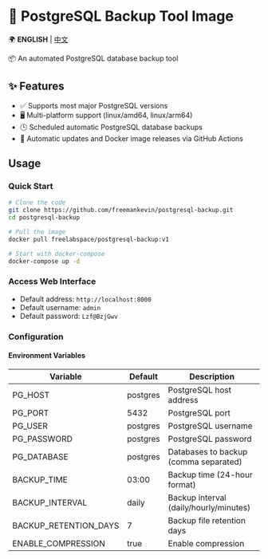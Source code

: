 # 🐘 PostgreSQL Backup Tool Image

🌍 **ENGLISH** | [中文](README.md)

📦 An automated PostgreSQL database backup tool


## ✨ Features
- ✅ Supports most major PostgreSQL versions
- 🖥️ Multi-platform support (linux/amd64, linux/arm64)
- 🕒 Scheduled automatic PostgreSQL database backups
- 🔄 Automatic updates and Docker image releases via GitHub Actions

## Usage

### Quick Start
```bash
# Clone the code
git clone https://github.com/freemankevin/postgresql-backup.git
cd postgresql-backup

# Pull the image
docker pull freelabspace/postgresql-backup:v1

# Start with docker-compose
docker-compose up -d
```

### Access Web Interface
- Default address: `http://localhost:8000`
- Default username: `admin`
- Default password: `Lzf@BzjGwv`

### Configuration

#### Environment Variables
| Variable | Default | Description |
|----------|---------|-------------|
| PG_HOST | postgres | PostgreSQL host address |
| PG_PORT | 5432 | PostgreSQL port |
| PG_USER | postgres | PostgreSQL username |
| PG_PASSWORD | postgres | PostgreSQL password |
| PG_DATABASE | postgres | Databases to backup (comma separated) |
| BACKUP_TIME | 03:00 | Backup time (24-hour format) |
| BACKUP_INTERVAL | daily | Backup interval (daily/hourly/minutes) |
| BACKUP_RETENTION_DAYS | 7 | Backup file retention days |
| ENABLE_COMPRESSION | true | Enable compression |
